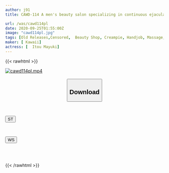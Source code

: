 ```yaml
---
author: j91
title: CAWD-114 A men's beauty salon specializing in continuous ejaculation that will continue to jerk off a beautiful older sister with a divine breasted body until her dick gets so bad that she can't masturbate anymore Mayuki Ito

url: /was/cawd114pl
date: 2020-09-25T01:55:00Z
image: "cawd114pl.jpg"
tags: [Old Releases,Censored,  Beauty Shop, Creampie, Handjob, Massage, Slut, Solowork]
maker: [ Kawaii]
actress: [  Itou Mayuki]
---
```



{{< rawhtml >}}

<div class="video" data-videoid="xMb1rP6JgJtkWM8">
    <a href="javascript:;">
        <img src="/was/cawd114pl/cawd114pl.jpg" width="WIDTH" height="HEIGHT" alt="cawd114pl.mp4" loading="lazy">
    </a>
</div>

<script type="text/javascript" src="https://j91.asia/asset/on-demand-st.js"></script>

<br>
  <link rel="stylesheet" href="https://j91.asia/asset/bs5.css">
  
  <center>
  <button class="btn btn-primary" type="button" data-bs-toggle="collapse" data-bs-target=".multi-collapse" aria-expanded="false" aria-controls="multiCollapseExample1 multiCollapseExample2"><h2>Download</h2></button></center>
</p>
<div class="row">
  <div class="col">
    <div class="collapse multi-collapse" id="multiCollapseExample1">
      <div class="card card-body">
	      	      <br>
<div class="buttons">  
<p><a href="https://streamtape.to/v/xMb1rP6JgJtkWM8" target="_blank"><button class="btn-hover color-3"><i class="fa fa-download"></i> ST</button></a></p></div>
    </div>
  </div>
</div>
  <div class="col">
    <div class="collapse multi-collapse" id="multiCollapseExample2">
      <div class="card card-body">
	      <br>
<div class="buttons">
<p><a href="https://wolfstream.tv/6zcbrli04qlu" target="_blank"><button class="btn-hover color-8"><i class="fa fa-download"></i> WS</button></a></p></div>
<br><br>
      </div>
    </div>
  </div>
</div>

{{< /rawhtml >}}
